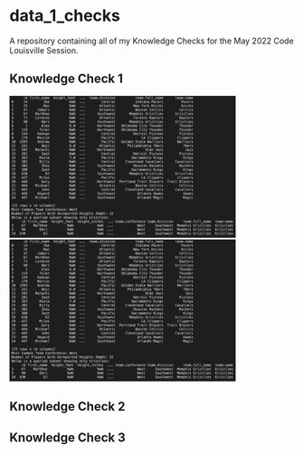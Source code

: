# data_1_checks
A repository containing all of my Knowledge Checks for the May 2022 Code Louisville Session.

## Knowledge Check 1

<p float="center">
   <img src="./KC1Preview.png" alt="Preview" width="400"/>
   <img src="./KC1Preview.png" alt="Preview" width="400"/>
</p>

## Knowledge Check 2

## Knowledge Check 3



